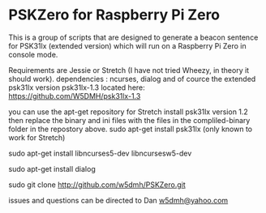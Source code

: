 # PSKZero for Raspberry Pi Zero 
This is a group of scripts that are designed to generate a beacon sentence for PSK31lx (extended version) which will run on a Raspberry Pi Zero in console mode. 

Requirements are Jessie or Stretch (I have not tried Wheezy, in theory it should work). 
dependencies : ncurses, dialog and of cource the extended psk31lx version psk31lx-1.3 located here: 
https://github.com/W5DMH/psk31lx-1.3

you can use the apt-get repository for Stretch install psk31lx version 1.2 then replace the binary and ini files with the files in the compliled-binary folder in the repostory above. 
sudo apt-get install psk31lx  (only known to work for Stretch) 

sudo apt-get install libncurses5-dev libncursesw5-dev 

sudo apt-get install dialog 

sudo git clone http://github.com/w5dmh/PSKZero.git 


issues and questions can be directed to Dan w5dmh@yahoo.com 

